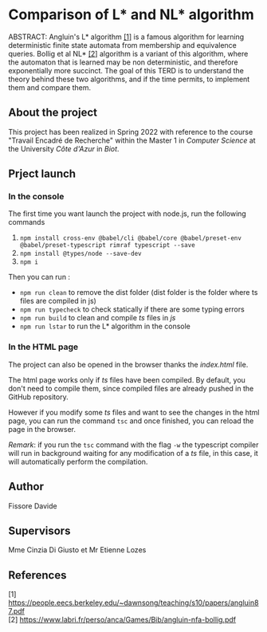# Comparison of L* and NL* algorithm 


ABSTRACT:
Angluin's L* algorithm [[1]](#1) is a famous algorithm for learning deterministic finite state automata from
membership and equivalence queries. 
Bollig et al NL* [[2]](#2) algorithm is a variant of this algorithm, where the automaton that is learned may be
non deterministic, and therefore exponentially more succinct. 
The goal of this TERD is to understand the theory behind these two algorithms, and if the time permits,
to implement them and compare them. 



## About the project
This project has been realized in Spring 2022 with reference to the course "Travail Encadré de Recherche" within the Master 1 in *Computer Science* at the University *Côte d'Azur* in *Biot*.

## Prject launch 

### In the console
The first time you want launch the project with node.js, 
run the following commands

1. `npm install cross-env @babel/cli @babel/core @babel/preset-env @babel/preset-typescript rimraf typescript --save`
2. `npm install @types/node --save-dev`
3. `npm i`

Then you can run :
- `npm run clean` to remove the dist folder (dist folder is the folder where ts files are compiled in js)
- `npm run typecheck` to check statically if there are some typing errors
- `npm run build` to clean and compile *ts* files in *js*
- `npm run lstar` to run the L* algorithm in the console

### In the HTML page
The project can also be opened in the browser thanks the *index.html* file. 

The html page works only if *ts* files have been compiled. By default, you don't need to compile them, since compiled files are already pushed in the GitHub repository.

However if you modify some *ts* files and want to see the changes in the html page, you can run the command `tsc` and once finished, you can reload the page in the browser.

*Remark*: if you run the `tsc` command with the flag `-w` the typescript compiler will run in background waiting for any modification of a *ts* file, in this case, it will automatically perform the compilation.

## Author 
Fissore Davide

## Supervisors
Mme Cinzia Di Giusto et Mr Etienne Lozes

## References
<a id="1"> [1] </a>
https://people.eecs.berkeley.edu/~dawnsong/teaching/s10/papers/angluin87.pdf   
<a id="2"> [2] </a>
https://www.labri.fr/perso/anca/Games/Bib/angluin-nfa-bollig.pdf